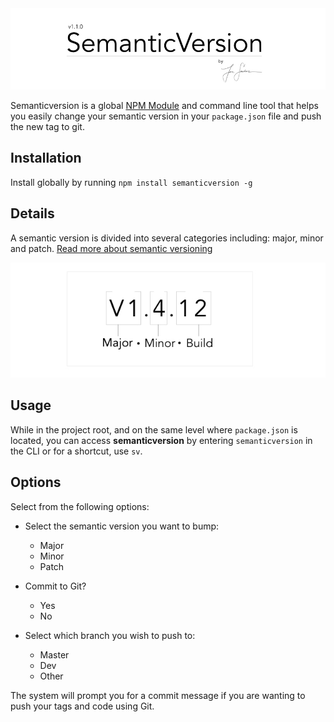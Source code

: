 
<img src="https://raw.githubusercontent.com/joecodecreations/semanticVersion/master/resources/images/semantic_header.jpg" />


Semanticversion is a global [NPM Module](https://www.npmjs.com/package/semanticversion) and command line tool that helps you easily change your semantic version in your `package.json` file and push the new tag to git.




## Installation
Install globally by running `npm install semanticversion -g`

## Details
A semantic version is divided into several categories including: major, minor and patch. [Read more about semantic versioning](http://semver.org/)

<img src="https://raw.githubusercontent.com/joecodecreations/semanticVersion/master/resources/images/diagram.jpg" />

## Usage

While in the project root, and on the same level where `package.json` is located, you can access **semanticversion** by entering `semanticversion` in the CLI or for a shortcut, use `sv`.


## Options
Select from the following options:

* Select the semantic version you want to bump:
  * Major
  * Minor
  * Patch


* Commit to Git?
  * Yes
  * No


* Select which branch you wish to push to:
  * Master
  * Dev
  * Other


The system will prompt you for a commit message if you are wanting to push your tags and code using Git.
